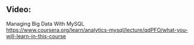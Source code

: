 ## Video:
Managing Big Data With MySQL
<br>https://www.coursera.org/learn/analytics-mysql/lecture/qdPFO/what-you-will-learn-in-this-course
